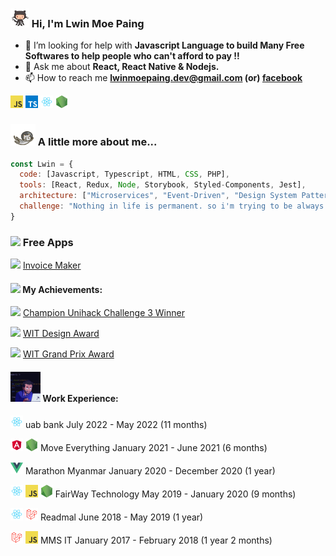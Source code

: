 <h3 align="left"><img src="https://github.com/lwinmoepaing/lwinmoepaing/blob/main/img/gitto.gif" width="30"> Hi, I'm Lwin Moe Paing </h3>

- 🤝 I’m looking for help with **Javascript Language to build Many Free Softwares to help people who can't afford to pay !!**
- 💬 Ask me about **React, React Native & Nodejs.**
- 📫 How to reach me **lwinmoepaing.dev@gmail.com (or) [facebook](https://www.facebook.com/lwin.im/)**

<code><img height="20" src="https://raw.githubusercontent.com/github/explore/80688e429a7d4ef2fca1e82350fe8e3517d3494d/topics/javascript/javascript.png"></code>
<code><img height="20" src="https://raw.githubusercontent.com/github/explore/80688e429a7d4ef2fca1e82350fe8e3517d3494d/topics/typescript/typescript.png"></code>
<code><img height="20" src="https://raw.githubusercontent.com/github/explore/80688e429a7d4ef2fca1e82350fe8e3517d3494d/topics/react/react.png"></code>
<code><img height="20" src="https://raw.githubusercontent.com/github/explore/80688e429a7d4ef2fca1e82350fe8e3517d3494d/topics/nodejs/nodejs.png"></code>    

### <img src="https://github.com/lwinmoepaing/lwinmoepaing/blob/main/img/katto.gif" width="40">   A little more about me...  
```javascript
const Lwin = {
  code: [Javascript, Typescript, HTML, CSS, PHP],
  tools: [React, Redux, Node, Storybook, Styled-Components, Jest],
  architecture: ["Microservices", "Event-Driven", "Design System Pattern"],
  challenge: "Nothing in life is permanent. so i'm trying to be always humble"
}
```

### <img src="https://media.giphy.com/media/kEYGzoUvSXbCNAs0ak/giphy.gif" width="40">  Free Apps
<img src="https://media.giphy.com/media/KHF2LH5zMtGxHMC3wB/giphy.gif" width="16"> [Invoice Maker](https://invoice-maker-six.vercel.app/)


#### <img height="30" src="https://media.giphy.com/media/dxIWYNNVCxFXdP76XE/giphy.gif" > My Achievements: 
 <img src="https://media.giphy.com/media/rDr5Q7J0nRTgdkpwuf/giphy.gif" width="16">  [Champion Unihack Challenge 3 Winner](https://www.facebook.com/UniHackChallenge)

 <img src="https://media.giphy.com/media/rDr5Q7J0nRTgdkpwuf/giphy.gif" width="16">  [WIT Design Award](https://witaward.com/result/2018)
 
 <img src="https://media.giphy.com/media/rDr5Q7J0nRTgdkpwuf/giphy.gif" width="16">  [WIT Grand Prix Award](https://witaward.com/result/2020)

#### <img src="https://github.com/lwinmoepaing/lwinmoepaing/blob/main/img/coding-man.gif" width="48"> Work Experience:
<code><img height="20" src="https://raw.githubusercontent.com/github/explore/80688e429a7d4ef2fca1e82350fe8e3517d3494d/topics/react/react.png"></code> uab bank 
July 2022 - May 2022 (11 months)

<code><img height="20" src="https://raw.githubusercontent.com/github/explore/80688e429a7d4ef2fca1e82350fe8e3517d3494d/topics/angular/angular.png"></code>
<code><img height="20" src="https://raw.githubusercontent.com/github/explore/80688e429a7d4ef2fca1e82350fe8e3517d3494d/topics/nodejs/nodejs.png"></code> 
Move Everything 
January 2021 - June 2021 (6 months)

<code><img height="20" src="https://raw.githubusercontent.com/github/explore/80688e429a7d4ef2fca1e82350fe8e3517d3494d/topics/vue/vue.png"></code> 
Marathon Myanmar
January 2020 - December 2020 (1 year)

<code><img height="20" src="https://raw.githubusercontent.com/github/explore/80688e429a7d4ef2fca1e82350fe8e3517d3494d/topics/react/react.png"></code>
<code><img height="20" src="https://raw.githubusercontent.com/github/explore/80688e429a7d4ef2fca1e82350fe8e3517d3494d/topics/javascript/javascript.png"></code>
<code><img height="20" src="https://raw.githubusercontent.com/github/explore/80688e429a7d4ef2fca1e82350fe8e3517d3494d/topics/nodejs/nodejs.png"></code> 
FairWay Technology
May 2019 - January 2020 (9 months)


<code><img height="20" src="https://raw.githubusercontent.com/github/explore/80688e429a7d4ef2fca1e82350fe8e3517d3494d/topics/react/react.png"></code>
<code><img height="20" src="https://raw.githubusercontent.com/github/explore/80688e429a7d4ef2fca1e82350fe8e3517d3494d/topics/laravel/laravel.png"></code>
Readmal
June 2018 - May 2019 (1 year)


<code><img height="20" src="https://raw.githubusercontent.com/github/explore/80688e429a7d4ef2fca1e82350fe8e3517d3494d/topics/laravel/laravel.png"></code>
<code><img height="20" src="https://raw.githubusercontent.com/github/explore/80688e429a7d4ef2fca1e82350fe8e3517d3494d/topics/javascript/javascript.png"></code>
MMS IT
January 2017 - February 2018 (1 year 2 months)

